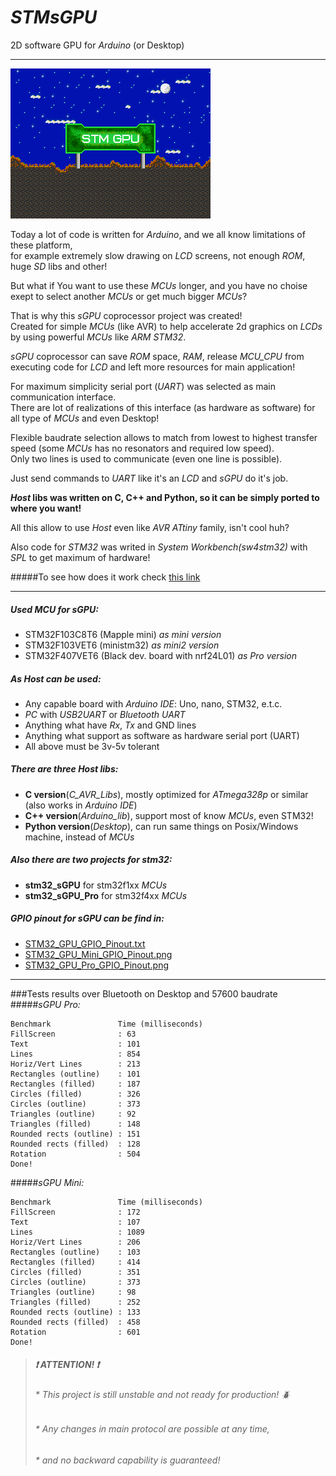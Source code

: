 # *STMsGPU*
2D software GPU for *Arduino* (or Desktop)
***
![Logo ](pics/logoGPU.png "Logo")

Today a lot of code is written for *Arduino*, and we all know limitations of these platform,  
for example extremely slow drawing on *LCD* screens, not enough *ROM*, huge *SD* libs and other!

But what if You want to use these *MCUs* longer, and you have no choise exept to select another *MCUs* or get much bigger *MCUs*?

That is why this *sGPU* coprocessor project was created!  
Created for simple *MCUs* (like AVR) to help accelerate 2d graphics on *LCDs*  
by using powerful *MCUs* like *ARM STM32*.

*sGPU* coprocessor can save *ROM* space, *RAM*, release *MCU_CPU* from executing code for *LCD* and left more resources for main application!

For maximum simplicity serial port (*UART*) was selected as main communication interface.  
There are lot of realizations of this interface (as hardware as software) for all type of *MCUs* and even Desktop!

Flexible baudrate selection allows to match from lowest to highest transfer speed (some *MCUs* has no resonators and required low speed).  
Only two lines is used to communicate (even one line is possible).

Just send commands to *UART* like it's an *LCD* and *sGPU* do it's job.

***Host* libs was written on C, C++ and Python, so it can be simply ported to where you want!**

All this allow to use *Host* even like *AVR ATtiny* family, isn't cool huh?

Also code for *STM32* was writed in *System Workbench(sw4stm32)* with *SPL* to get maximum of hardware!

#####To see how does it work check [this link](https://www.youtube.com/channel/UCDXVQ9ZfQl8Ddeu_3qiwSiA "My YouTube channel")

***
##### Used *MCU* for *sGPU*:
  * STM32F103C8T6 (Mapple mini) *as mini version*
  * STM32F103VET6 (ministm32) *as mini2 version*
  * STM32F407VET6 (Black dev. board with nrf24L01) *as Pro version*
  
##### As *Host* can be used:
  * Any capable board with *Arduino IDE*: Uno, nano, STM32, e.t.c.
  * *PC* with *USB2UART* or *Bluetooth UART*
  * Anything what have *Rx*, *Tx* and GND lines
  * Anything what support as software as hardware serial port (UART)
  * All above must be 3v-5v tolerant

##### There are three *Host* libs:
  * **C version**(*C_AVR_Libs*), mostly optimized for *ATmega328p* or similar (also works in *Arduino IDE*)
  * **C++ version**(*Arduino_lib*), support most of know *MCUs*, even STM32!
  * **Python version**(*Desktop*), can run same things on Posix/Windows machine, instead of *MCUs*

##### Also there are two projects for stm32:
  * **stm32_sGPU** for stm32f1xx *MCUs*
  * **stm32_sGPU_Pro** for stm32f4xx *MCUs*
  
##### *GPIO* pinout for *sGPU* can be find in:
  * [STM32_GPU_GPIO_Pinout.txt](/STM32_Project/STM32_GPU_GPIO_Pinout.txt)
  * [STM32_GPU_Mini_GPIO_Pinout.png](/STM32_Project/STM32F103C8T6_pinout.png)
  * [STM32_GPU_Pro_GPIO_Pinout.png](/STM32_Project/STM32F407VET6_pinout.png)

***
###Tests results over Bluetooth on Desktop and 57600 baudrate
#####*sGPU Pro:*
```
Benchmark               Time (milliseconds)
FillScreen              : 63
Text                    : 101
Lines                   : 854
Horiz/Vert Lines        : 213
Rectangles (outline)    : 101
Rectangles (filled)     : 187
Circles (filled)        : 326
Circles (outline)       : 373
Triangles (outline)     : 92
Triangles (filled)      : 148
Rounded rects (outline) : 151
Rounded rects (filled)  : 128
Rotation                : 504
Done!
```

#####*sGPU Mini:*
```
Benchmark               Time (milliseconds)
FillScreen              : 172
Text                    : 107
Lines                   : 1089
Horiz/Vert Lines        : 206
Rectangles (outline)    : 103
Rectangles (filled)     : 414
Circles (filled)        : 351
Circles (outline)       : 373
Triangles (outline)     : 98
Triangles (filled)      : 252
Rounded rects (outline) : 133
Rounded rects (filled)  : 458
Rotation                : 601
Done!
```

> ##### :exclamation: ATTENTION! :exclamation:
> ###### * This project is still unstable and not ready for production! :beetle:
> ###### * Any changes in main protocol are possible at any time,
> ###### * and no backward capability is guaranteed!
